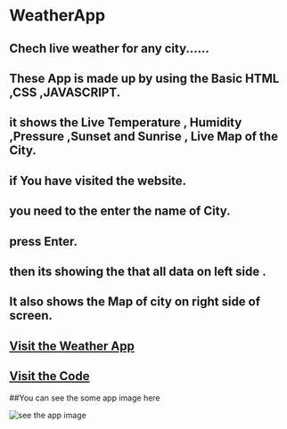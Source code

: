 # WeatherApp
## Chech live weather for any city......


## These App is made up by using the Basic HTML ,CSS ,JAVASCRIPT.
## it shows the  Live Temperature , Humidity ,Pressure ,Sunset and Sunrise , Live Map of the City.
## if You have visited the website.
## you need to the enter the name of City.
## press Enter.

## then its showing the that all data on left side .
##  It also shows the Map of city on right side of screen.

## [Visit the Weather App ](https://weather-app-vaibhav.netlify.app/)


##  [Visit the Code](https://github.com/mvaibhav131/WeatherApp)


##You can see the some app image here

![ see the app image](https://user-images.githubusercontent.com/98808183/172430354-f9d3138b-0091-4836-bf93-e276ade603d4.png)

